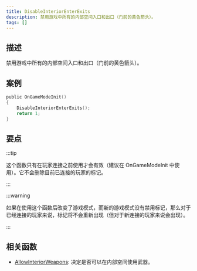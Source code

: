 ```yaml
---
title: DisableInteriorEnterExits
description: 禁用游戏中所有的内部空间入口和出口（门前的黄色箭头）。
tags: []
---
```


## 描述

禁用游戏中所有的内部空间入口和出口（门前的黄色箭头）。

## 案例

```c
public OnGameModeInit()
{
    DisableInteriorEnterExits();
    return 1;
}
```

## 要点

:::tip

这个函数只有在玩家连接之前使用才会有效（建议在 OnGameModeInit 中使用）。它不会删除目前已连接的玩家的标记。

:::

:::warning

如果在使用这个函数后改变了游戏模式，而新的游戏模式没有禁用标记，那么对于已经连接的玩家来说，标记将不会重新出现（但对于新连接的玩家来说会出现）。

:::

## 相关函数

- [AllowInteriorWeapons](AllowInteriorWeapons): 决定是否可以在内部空间使用武器。
